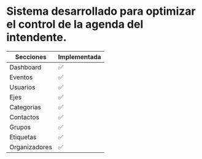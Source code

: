 # Sistema desarrollado para optimizar el control de la agenda del intendente.

| Secciones | Implementada |
| --------- | ------------ |
| Dashboard | ✅ |
| Eventos   | ✅ |
| Usuarios  | ✅ |
| Ejes      | ✅ |
| Categorias| ✅ |
| Contactos | ✅ |
| Grupos    | ✅ |
| Etiquetas | ✅ |
| Organizadores | ✅ |

